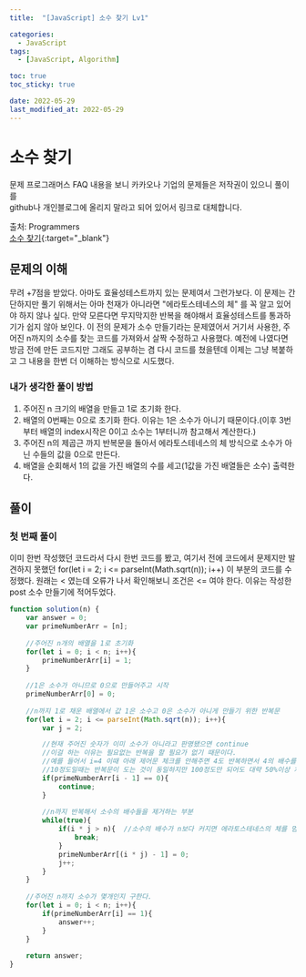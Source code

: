 ```yaml
---
title:  "[JavaScript] 소수 찾기 Lv1" 

categories:
  - JavaScript
tags:
  - [JavaScript, Algorithm]

toc: true
toc_sticky: true

date: 2022-05-29
last_modified_at: 2022-05-29
---
```



# 소수 찾기

문제 프로그래머스 FAQ 내용을 보니 카카오나 기업의 문제들은 저작권이 있으니 풀이를<br>
github나 개인블로그에 올리지 말라고 되어 있어서 링크로 대체합니다.

출처: Programmers <br>
[소수 찾기](https://programmers.co.kr/learn/courses/30/lessons/12921#){:target="_blank"}  




## 문제의 이해
무려 +7점을 받았다. 아마도 효율성테스트까지 있는 문제여서 그런가보다. 이 문제는 간단하지만 풀기 위해서는 아마 천재가 아니라면 "에라토스테네스의 체" 를 꼭 알고 있어야 하지 않나 싶다.
만약 모른다면 무지막지한 반복을 해야해서 효율성테스트를 통과하기가 쉽지 않아 보인다.
이 전의 문제가 소수 만들기라는 문제였어서 거기서 사용한, 주어진 n까지의 소수를 찾는 코드를 가져와서 살짝 수정하고 사용했다.
예전에 나였다면 방금 전에 만든 코드지만 그래도 공부하는 겸 다시 코드를 쳤을텐데 이제는 그냥 복붙하고 그 내용을 한번 더 이해하는 방식으로 시도했다.


### 내가 생각한 풀이 방법
1. 주어진 n 크기의 배열을 만들고 1로 초기화 한다.
2. 배열의 0번째는 0으로 초기화 한다. 이유는 1은 소수가 아니기 때문이다.(이후 3번부터 배열의 index시작은 0이고 소수는 1부터니까 참고해서 계산한다.)
3. 주어진 n의 제곱근 까지 반복문을 돌아서 에라토스테네스의 체 방식으로 소수가 아닌 수들의 값을 0으로 만든다.
4. 배열을 순회해서 1의 값을 가진 배열의 수를 세고(1값을 가진 배열들은 소수) 출력한다.


## 풀이
### 첫 번째 풀이
이미 한번 작성했던 코드라서 다시 한번 코드를 봤고, 여기서 전에 코드에서 문제지만 발견하지 못했던
for(let i = 2; i <= parseInt(Math.sqrt(n)); i++) 이 부분의 코드를 수정했다. 원래는 < 였는데 오류가 나서 확인해보니 조건은 <= 여야 한다.
이유는 작성한 post 소수 만들기에 적어두었다.


```js
function solution(n) {
    var answer = 0;
    var primeNumberArr = [n];
    
    //주어진 n개의 배열을 1로 초기화
    for(let i = 0; i < n; i++){ 
        primeNumberArr[i] = 1;
    }
    
    //1은 소수가 아니므로 0으로 만들어주고 시작
    primeNumberArr[0] = 0;
    
    //n까지 1로 채운 배열에서 값 1은 소수고 0은 소수가 아니게 만들기 위한 반복문
    for(let i = 2; i <= parseInt(Math.sqrt(n)); i++){
        var j = 2;

        //현재 주어진 숫자가 이미 소수가 아니라고 판명됐으면 continue
        //이걸 하는 이유는 필요없는 반복을 할 필요가 없기 때문이다.
        //예를 들어서 i=4 이때 아래 제어문 체크를 안해주면 4도 반복하면서 4의 배수를 모두 제거하려고 한다.
        //10정도일때는 반복문이 도는 것이 동일하지만 100정도만 되어도 대략 50%이상 차이가 난다.
        if(primeNumberArr[i - 1] == 0){ 
            continue;
        }
        
        //n까지 반복해서 소수의 배수들을 제거하는 부분
        while(true){
            if(i * j > n){  //소수의 배수가 n보다 커지면 에라토스테네스의 체를 멈춤
                break;
            }
            primeNumberArr[(i * j) - 1] = 0;
            j++;
        } 
    }
    
    //주어진 n까지 소수가 몇개인지 구한다.
    for(let i = 0; i < n; i++){
        if(primeNumberArr[i] == 1){
            answer++;
        }
    }
    
    return answer;
}
```


<br>



<!-- [맨 위](#){: .btn .btn--primary }{: .align-right} 스크롤시 자동으로 up to 화살표가 나오므로 삭제 -->
